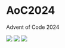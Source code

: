 # AoC2024
Advent of Code 2024


<!--- advent_readme_stars table --->


![](https://img.shields.io/badge/day%20📅-7-blue) ![](https://img.shields.io/badge/stars%20⭐-6-yellow) ![](https://img.shields.io/badge/days%20completed-3-red)